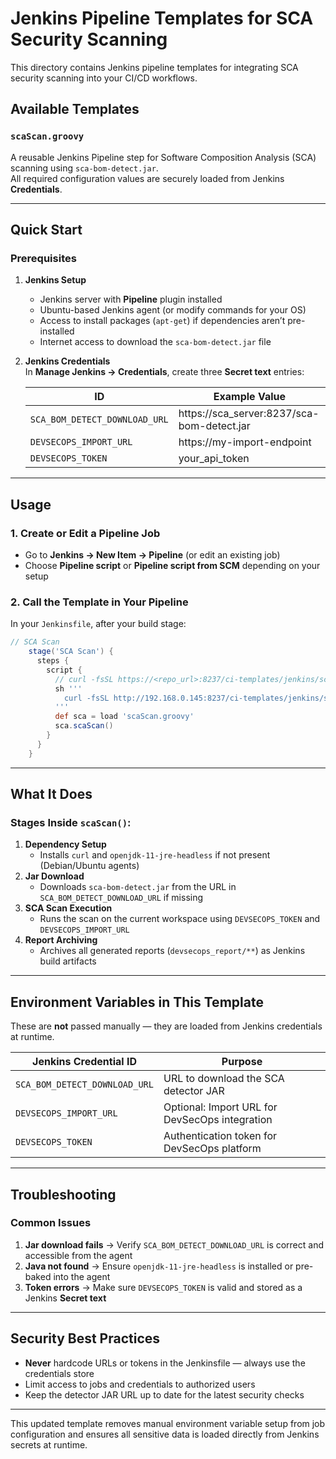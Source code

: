 # Jenkins Pipeline Templates for SCA Security Scanning

This directory contains Jenkins pipeline templates for integrating SCA security scanning into your CI/CD workflows.

## Available Templates

### `scaScan.groovy`
A reusable Jenkins Pipeline step for Software Composition Analysis (SCA) scanning using `sca-bom-detect.jar`.  
All required configuration values are securely loaded from Jenkins **Credentials**.

---

## Quick Start

### Prerequisites

1. **Jenkins Setup**
   - Jenkins server with **Pipeline** plugin installed
   - Ubuntu-based Jenkins agent (or modify commands for your OS)
   - Access to install packages (`apt-get`) if dependencies aren’t pre-installed
   - Internet access to download the `sca-bom-detect.jar` file

2. **Jenkins Credentials**  
   In **Manage Jenkins → Credentials**, create three **Secret text** entries:

   | ID                               | Example Value |
   |----------------------------------|---------------|
   | `SCA_BOM_DETECT_DOWNLOAD_URL`    | https://sca_server:8237/sca-bom-detect.jar |
   | `DEVSECOPS_IMPORT_URL`           | https://my-import-endpoint |
   | `DEVSECOPS_TOKEN`                | your_api_token |

---

## Usage

### 1. Create or Edit a Pipeline Job
- Go to **Jenkins → New Item → Pipeline** (or edit an existing job)
- Choose **Pipeline script** or **Pipeline script from SCM** depending on your setup

### 2. Call the Template in Your Pipeline
In your `Jenkinsfile`, after your build stage:

```groovy
// SCA Scan
    stage('SCA Scan') {
      steps {
        script {
          // curl -fsSL https://<repo_url>:8237/ci-templates/jenkins/scaScan.groovy -o scaScan.groovy
          sh '''
            curl -fsSL http://192.168.0.145:8237/ci-templates/jenkins/scaScan.groovy -o scaScan.groovy
          '''
          def sca = load 'scaScan.groovy'
          sca.scaScan()
        }
      }
    }
```

---

## What It Does

### Stages Inside `scaScan()`:
1. **Dependency Setup**  
   - Installs `curl` and `openjdk-11-jre-headless` if not present (Debian/Ubuntu agents)
2. **Jar Download**  
   - Downloads `sca-bom-detect.jar` from the URL in `SCA_BOM_DETECT_DOWNLOAD_URL` if missing
3. **SCA Scan Execution**  
   - Runs the scan on the current workspace using `DEVSECOPS_TOKEN` and `DEVSECOPS_IMPORT_URL`
4. **Report Archiving**  
   - Archives all generated reports (`devsecops_report/**`) as Jenkins build artifacts

---

## Environment Variables in This Template
These are **not** passed manually — they are loaded from Jenkins credentials at runtime.

| Jenkins Credential ID              | Purpose |
|------------------------------------|---------|
| `SCA_BOM_DETECT_DOWNLOAD_URL`      | URL to download the SCA detector JAR |
| `DEVSECOPS_IMPORT_URL`             | Optional: Import URL for DevSecOps integration |
| `DEVSECOPS_TOKEN`                  | Authentication token for DevSecOps platform |

---

## Troubleshooting

### Common Issues
1. **Jar download fails** → Verify `SCA_BOM_DETECT_DOWNLOAD_URL` is correct and accessible from the agent
2. **Java not found** → Ensure `openjdk-11-jre-headless` is installed or pre-baked into the agent
3. **Token errors** → Make sure `DEVSECOPS_TOKEN` is valid and stored as a Jenkins **Secret text**

---

## Security Best Practices
- **Never** hardcode URLs or tokens in the Jenkinsfile — always use the credentials store
- Limit access to jobs and credentials to authorized users
- Keep the detector JAR URL up to date for the latest security checks

---

This updated template removes manual environment variable setup from job configuration and ensures all sensitive data is loaded directly from Jenkins secrets at runtime.
